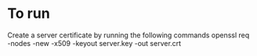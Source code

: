To run
======
Create a server certificate by running the following commands
openssl req -nodes -new -x509 -keyout server.key -out server.crt
